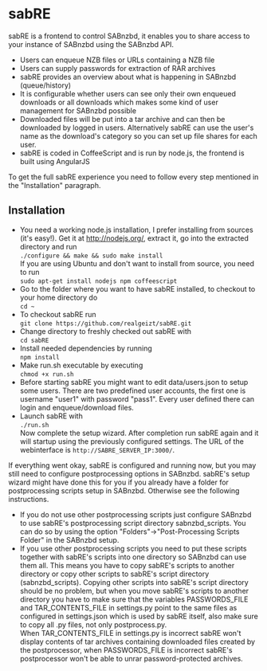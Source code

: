 sabRE
=====
sabRE is a frontend to control SABnzbd, it enables you to share access to your instance of SABnzbd using the SABnzbd API.
* Users can enqueue NZB files or URLs containing a NZB file
* Users can supply passwords for extraction of RAR archives
* sabRE provides an overview about what is happening in SABnzbd (queue/history)
* It is configurable whether users can see only their own enqueued downloads or all downloads which makes some kind of user management for SABnzbd possible
* Downloaded files will be put into a tar archive and can then be downloaded by logged in users. Alternatively sabRE can use the user's name as the download's category so you can set up file shares for each user.
* sabRE is coded in CoffeeScript and is run by node.js, the frontend is built using AngularJS

To get the full sabRE experience you need to follow every step mentioned in the "Installation" paragraph.

Installation
------------
* You need a working node.js installation, I prefer installing from sources (it's easy!). Get it at http://nodejs.org/, extract it, go into the extracted directory and run  
```./configure && make && sudo make install```  
If you are using Ubuntu and don't want to install from source, you need to run  
```sudo apt-get install nodejs npm coffeescript```
* Go to the folder where you want to have sabRE installed, to checkout to your home directory do  
```cd ~```
* To checkout sabRE run  
```git clone https://github.com/realgeizt/sabRE.git```
* Change directory to freshly checked out sabRE with  
```cd sabRE```
* Install needed dependencies by running  
```npm install```
* Make run.sh executable by executing  
```chmod +x run.sh```
* Before starting sabRE you might want to edit data/users.json to setup some users. There are two predefined user accounts, the first one is username "user1" with password "pass1". Every user defined there can login and enqueue/download files.
* Launch sabRE with  
```./run.sh ```  
Now complete the setup wizard. After completion run sabRE again and it will startup using the previously configured settings. The URL of the webinterface is ```http://SABRE_SERVER_IP:3000/```.

If everything went okay, sabRE is configured and running now, but you may still need to configure postprocessing options in SABnzbd. sabRE's setup wizard might have done this for you if you already have a folder for postprocessing scripts setup in SABnzbd. Otherwise see the following instructions.

* If you do not use other postprocessing scripts just configure SABnzbd to use sabRE's postprocessing script directory sabnzbd_scripts. You can do so by using the option "Folders"->"Post-Processing Scripts Folder" in the SABnzbd setup.
* If you use other postprocessing scripts you need to put these scripts together with sabRE's scripts into one directory so SABnzbd can use them all. This means you have to copy sabRE's scripts to another directory or copy other scripts to sabRE's script directory (sabnzbd_scripts). Copying other scripts into sabRE's script directory should be no problem, but when you move sabRE's scripts to another directory you have to make sure that the variables PASSWORDS_FILE and TAR_CONTENTS_FILE in settings.py point to the same files as configured in settings.json which is used by sabRE itself, also make sure to copy all .py files, not only postprocess.py.  
When TAR_CONTENTS_FILE in settings.py is incorrect sabRE won't display contents of tar archives containing downloaded files created by the postprocessor, when PASSWORDS_FILE is incorrect sabRE's postprocessor won't be able to unrar password-protected archives.

